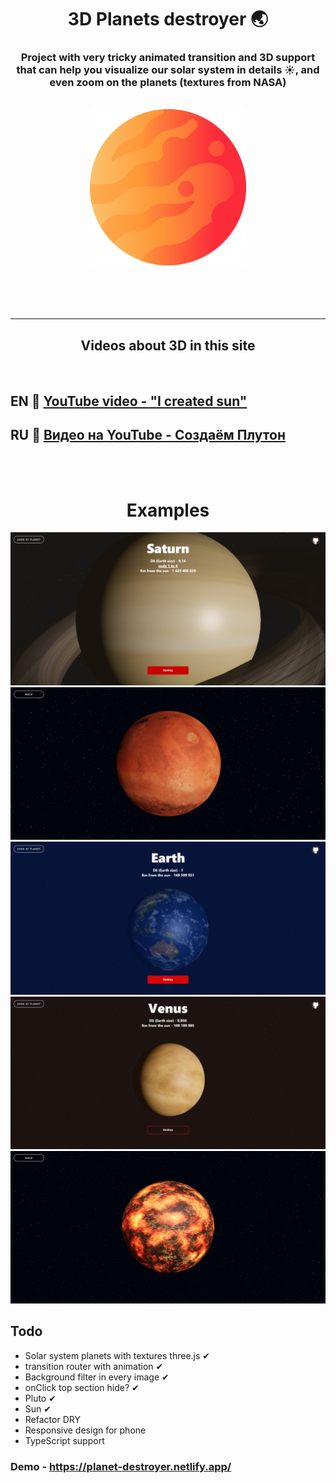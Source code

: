 
<h1 align='center'> 3D Planets destroyer 🌏</h1>
<h3 align='center'>Project with very tricky animated transition and 3D support that can help you visualize our solar system in details ☀️, and even zoom on the planets (textures from NASA)</h3>
<br/>
<div align='center'><img  src='./public/logo512.png' width='250px'/></div>

<br/>
<br/>
<br/>
<br/>

<hr/>
<h2 align='center'>Videos about 3D in this site</h2>
<br/>

## EN 🌝 [YouTube video - "I created sun"](https://www.youtube.com/watch?v=DbWTAG9pBoU)

## RU 🌚 [Видео на YouTube - Создаём Плутон](https://www.youtube.com/watch?v=H_OdNo4dxTE)
<br/>

<br/>
<h1 align='center'>Examples</h1>
<div align='center'>
<img src='./readme_images/1.png'>
<img src='./readme_images/2.png'>
<img src='./readme_images/3.png'>
<img src='./readme_images/4.png'>
<img src='./readme_images/5.png'>
</div>


## Todo

<ul>
<li> Solar system planets with textures three.js ✔
<li> transition router with animation ✔
<li> Background filter in every image ✔
<li> onClick top section hide? ✔
<li> Pluto ✔
<li> Sun ✔

<li> Refactor DRY

<li> Responsive design for phone

<li> TypeScript support



</ul>







### Demo - https://planet-destroyer.netlify.app/